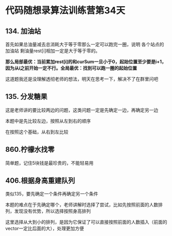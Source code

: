 # 代码随想录算法训练营第34天

##  134. 加油站

首先如果总油量减去总消耗大于等于零那么一定可以跑完一圈，说明 各个站点的加油站 剩油量rest[i]相加一定是大于等于零的。

**那么局部最优：当前累加rest[i]的和curSum一旦小于0，起始位置至少要是i+1，因为从i之前开始一定不行。全局最优：找到可以跑一圈的起始位置**

这道题我还是没理解透彻老师的想法，明天在思考一下，解决不了在群里问吧

## 135. 分发糖果

这是老师讲的要比较两边的问题，这类问题一定是先确定一边，再确定另一边

本题中是先比较左边，按照从左到右的顺序

在按照这个基础，从右到左比较

## 860.柠檬水找零

简单题，记住5块钱是最珍贵的，不能轻易用

## 406.根据身高重建队列

类似135，要先确定一个条件再确定另一个条件

本题的难点在于先确定哪个，老师讲解时选择了尝试，比如先按照前面的人数排列，发现没有优势，所以选择按照身高排列

这里选择从大到小的排列，是因为它保证了可以直接按照前面的人数插入（前面的vector一定比后面的大），处理更加方便
